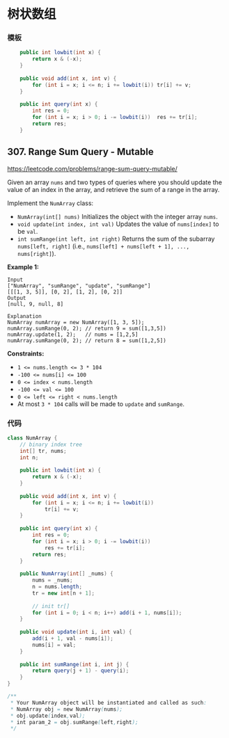 # 树状数组

### 模板

```java
 	public int lowbit(int x) {
        return x & (-x);
    }
    
    public void add(int x, int v) {
        for (int i = x; i <= n; i += lowbit(i)) tr[i] += v;
    }
    
    public int query(int x) {
        int res = 0;
        for (int i = x; i > 0; i -= lowbit(i))	res += tr[i];
        return res;
    }
```



## 307. Range Sum Query - Mutable

https://leetcode.com/problems/range-sum-query-mutable/

Given an array `nums` and two types of queries where you should update the value of an index in the array, and retrieve the sum of a range in the array.

Implement the `NumArray` class:

- `NumArray(int[] nums)` Initializes the object with the integer array `nums`.
- `void update(int index, int val)` Updates the value of `nums[index]` to be `val`.
- `int sumRange(int left, int right)` Returns the sum of the subarray `nums[left, right]` (i.e., `nums[left] + nums[left + 1], ..., nums[right]`).

 

**Example 1:**

```
Input
["NumArray", "sumRange", "update", "sumRange"]
[[[1, 3, 5]], [0, 2], [1, 2], [0, 2]]
Output
[null, 9, null, 8]

Explanation
NumArray numArray = new NumArray([1, 3, 5]);
numArray.sumRange(0, 2); // return 9 = sum([1,3,5])
numArray.update(1, 2);   // nums = [1,2,5]
numArray.sumRange(0, 2); // return 8 = sum([1,2,5])
```

 

**Constraints:**

- `1 <= nums.length <= 3 * 104`
- `-100 <= nums[i] <= 100`
- `0 <= index < nums.length`
- `-100 <= val <= 100`
- `0 <= left <= right < nums.length`
- At most `3 * 104` calls will be made to `update` and `sumRange`.

### 代码

```java
class NumArray {
    // binary index tree
    int[] tr, nums;
    int n;
    
    public int lowbit(int x) {
        return x & (-x);
    }
    
    public void add(int x, int v) {
        for (int i = x; i <= n; i += lowbit(i))
            tr[i] += v;
    }
    
    public int query(int x) {
        int res = 0;
        for (int i = x; i > 0; i -= lowbit(i))
            res += tr[i];
        return res;
    }
    
    public NumArray(int[] _nums) {
        nums = _nums;
        n = nums.length;
        tr = new int[n + 1];
        
        // init tr[]
        for (int i = 0; i < n; i++) add(i + 1, nums[i]);
    }
    
    public void update(int i, int val) {
        add(i + 1, val - nums[i]);
        nums[i] = val;
    }
    
    public int sumRange(int i, int j) {
        return query(j + 1) - query(i);
    }
}

/**
 * Your NumArray object will be instantiated and called as such:
 * NumArray obj = new NumArray(nums);
 * obj.update(index,val);
 * int param_2 = obj.sumRange(left,right);
 */
```

